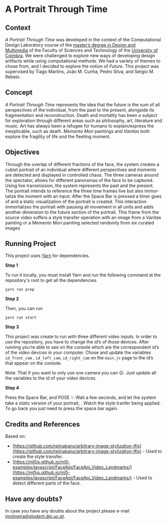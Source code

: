 # A Portrait Through Time 

## Context ##

*A Portrait Through Time* was developed in the context of the Computational Design Laboratory course of the [master’s degree in Design and Multimedia](https://dm.dei.uc.pt/en/) of the Faculty of Sciences and Technology of the [University of Coimbra](https://www.uc.pt/en). We were challenged to explore new ways of developing design artifacts while using computational methods. We had a variety of themes to chose from, and I decided to explore the notion of *Future*.
This project was supervised by Tiago Martins, João M. Cunha, Pedro Silva, and Sérgio M. Rebelo.

## Concept ##

*A Portrait Through Time* represents the idea that the future is the sum of all perspectives of the individual, from the past to the present, alongside its fragmentation and reconstruction.
Death and mortality has been a subject for exploration through different areas such as philosophy, art, literature and music. Art has always been a refugee for humans to explain/express the inexplicable, such as death. *Memento Mori* paintings and *Vanitas* both explore the fragility of life and the fleeting moment.

 ## Objectives ##

Through the overlap of different fractions of the face, the system creates a cubist portrait of an individual where different perspectives and moments are detected and displayed in controlled chaos. The three cameras around the spectator, allows for different panoramas of the face to be captured. Using live transmission, the system represents the past and the present.
The portrait intends to reference the three time frames live but also immor- talize the moment with an input. After the Space Bar is pressed a timer goes of and a static visualization of the portrait is created. This interaction immortalizes the portrait with pausing all movement in all units and adds another dimension to the future section of the portrait.
This frame from the source video suffers a style transfer operation with an image from a Vanitas painting or a Memento Mori painting selected randomly from six curated images


 ## Running Project ## 

This project uses [Yarn](https://yarnpkg.com/en/) for dependencies.

**Step 1**

To run it locally, you must install Yarn and run the following command at the repository's root to get all the dependencies.

`yarn run prep`

**Step 2**

Then, you can run 

`yarn run start`

**Step 3**

This project was create to run with three different video inputs.
In order to use the repository, you have to change the id’s of those devices. After running you’re able to see on the console which are the correspondent id’s of the video devices in your computer. Chose and update the variables `id_front_cam` , `id_left_cam`, `id_right_cam` on the `main.js` page to the id’s that appear on the console.

Note: That if you want to only use one camera you can 😉. Just update all the variables to the id of your video devices.

**Step 4**

Press the Space Bar, and POSE ✨
Wait a few seconds, and let the system take a static version of your portrait, .
Watch the style tranfer being applied. To go back you just need to press the space bar again. 

## Credits and References ##

Based on:

- [https://github.com/reiinakano/arbitrary-image-stylization-tfjs](https://github.com/reiinakano/arbitrary-image-stylization-tfjs) - Used to create the style transfer.
- [https://ml5js.github.io/ml5-examples/javascript/FaceApi/FaceApi_Video_Landmarks/](https://ml5js.github.io/ml5-examples/javascript/FaceApi/FaceApi_Video_Landmarks/) - Used to detect different parts of the face.

## Have any doubts? ##

In case you have any doubts about the project please e-mail jmoliveira@student.dei.uc.pt.
